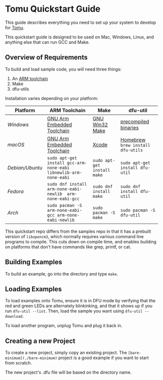 # Tomu Quickstart Guide

This guide describes everything you need to set up your system to develop for [Tomu](https://tomu.im/).

This quickstart guide is designed to be used on Mac, Windows, Linux, and anything else that can run GCC and Make.

## Overview of Requirements

To build and load sample code, you will need three things:

1. An [ARM toolchain](https://developer.arm.com/open-source/gnu-toolchain/gnu-rm)
1. Make
1. dfu-utils

Installation varies depending on your platform:

Platform   | ARM Toolchain  | Make  | dfu-util
---------- | -------------- | ----- | ----------
*Windows*    | [GNU Arm Embedded Toolchain](https://developer.arm.com/open-source/gnu-toolchain/gnu-rm/downloads) | [GNU Win32 Make](http://gnuwin32.sourceforge.net/packages/make.htm) | [precompiled binaries](http://dfu-util.sourceforge.net/releases/dfu-util-0.8-binaries/win32-mingw32/)
*macOS*      | [GNU Arm Embedded Toolchain](https://developer.arm.com/open-source/gnu-toolchain/gnu-rm/downloads) | [Xcode](https://itunes.apple.com/us/app/xcode/id497799835) | [Homebrew](https://brew.sh/) `brew install dfu-utils`
*Debian/Ubuntu* | `sudo apt-get install gcc-arm-none-eabi libnewlib-arm-none-eabi` | `sudo apt-get install make` | `sudo apt-get install dfu-util`
*Fedora* | `sudo dnf install arm-none-eabi-newlib  arm-none-eabi-gcc` | `sudo dnf install make` | `sudo dnf install dfu-util`
*Arch* | `sudo pacman -S arm-none-eabi-gcc arm-none-eabi-newlib` | `sudo pacman -S make` | `sudo pacman -S dfu-util`

This quickstart repo differs from the samples repo in that it has a prebuilt version of `libopencm3`, which normally requires various command line programs to compile.  This cuts down on compile time, and enables building on platforms that don't have commands like grep, printf, or cat.

## Building Examples

To build an example, go into the directory and type `make`.

## Loading Examples

To load examples onto Tomu, ensure it is in DFU mode by verifying that the red and green LEDs are alternately blinkinking, and that it shows up if you run `dfu-util --list`.  Then, load the sample you want using `dfu-util --download`.

To load another program, unplug Tomu and plug it back in.

## Creating a new Project

To create a new project, simply copy an existing project.  The `[bare-minimum](./bare-minimum)` project is a good example if you want to start from scratch.

The new project's .dfu file will be based on the directory name.